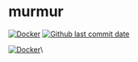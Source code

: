 # murmur
[![Docker](https://github.com/HMBSbige/murmur/actions/workflows/Docker.yml/badge.svg)](https://github.com/HMBSbige/murmur/actions/workflows/Docker.yml)
[![Github last commit date](https://img.shields.io/github/last-commit/HMBSbige/murmur.svg?label=Updated&logo=github)](https://github.com/HMBSbige/murmur/commits)

[![Docker](https://img.shields.io/badge/murmur-blue?label=Docker&logo=docker)](https://github.com/users/HMBSbige/packages/container/package/murmur)\
